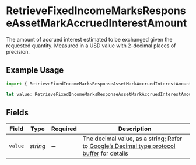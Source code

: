 # RetrieveFixedIncomeMarksResponseAssetMarkAccruedInterestAmount

The amount of accrued interest estimated to be exchanged given the requested quantity. Measured in a USD value with 2-decimal places of precision.

## Example Usage

```typescript
import { RetrieveFixedIncomeMarksResponseAssetMarkAccruedInterestAmount } from "@apexfintechsolutions/ascend-sdk/models/components";

let value: RetrieveFixedIncomeMarksResponseAssetMarkAccruedInterestAmount = {};
```

## Fields

| Field                                                                                                                                                                                                              | Type                                                                                                                                                                                                               | Required                                                                                                                                                                                                           | Description                                                                                                                                                                                                        |
| ------------------------------------------------------------------------------------------------------------------------------------------------------------------------------------------------------------------ | ------------------------------------------------------------------------------------------------------------------------------------------------------------------------------------------------------------------ | ------------------------------------------------------------------------------------------------------------------------------------------------------------------------------------------------------------------ | ------------------------------------------------------------------------------------------------------------------------------------------------------------------------------------------------------------------ |
| `value`                                                                                                                                                                                                            | *string*                                                                                                                                                                                                           | :heavy_minus_sign:                                                                                                                                                                                                 | The decimal value, as a string; Refer to [Google’s Decimal type protocol buffer](https://github.com/googleapis/googleapis/blob/40203ca1880849480bbff7b8715491060bbccdf1/google/type/decimal.proto#L33) for details |